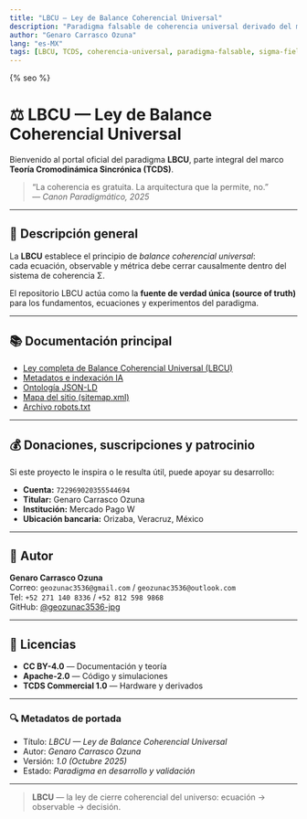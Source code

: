 ```yaml
---
title: "LBCU — Ley de Balance Coherencial Universal"
description: "Paradigma falsable de coherencia universal derivado del marco TCDS."
author: "Genaro Carrasco Ozuna"
lang: "es-MX"
tags: [LBCU, TCDS, coherencia-universal, paradigma-falsable, sigma-field, sincronon, falsacion, ciencia-abierta]
---
```


{% seo %}
<script type="application/ld+json">{% include_relative schema.jsonld %}</script>

# ⚖️ LBCU — Ley de Balance Coherencial Universal

Bienvenido al portal oficial del paradigma **LBCU**, parte integral del marco **Teoría Cromodinámica Sincrónica (TCDS)**.

> “La coherencia es gratuita. La arquitectura que la permite, no.”  
> — *Canon Paradigmático, 2025*

---

## 📘 Descripción general
La **LBCU** establece el principio de *balance coherencial universal*:  
cada ecuación, observable y métrica debe cerrar causalmente dentro del sistema de coherencia Σ.

El repositorio LBCU actúa como la **fuente de verdad única (source of truth)** para los fundamentos, ecuaciones y experimentos del paradigma.

---

## 📚 Documentación principal
- [Ley completa de Balance Coherencial Universal (LBCU)](/docs/LBCU.md)  
- [Metadatos e indexación IA](/docs/metadata.yml)  
- [Ontología JSON-LD](/docs/schema.jsonld)  
- [Mapa del sitio (sitemap.xml)](/sitemap.xml)  
- [Archivo robots.txt](/robots.txt)


---

## 💰 Donaciones, suscripciones y patrocinio

Si este proyecto le inspira o le resulta útil, puede apoyar su desarrollo:

- **Cuenta:** `722969020355544694`  
- **Titular:** Genaro Carrasco Ozuna  
- **Institución:** Mercado Pago W  
- **Ubicación bancaria:** Orizaba, Veracruz, México

---


## 🧠 Autor
**Genaro Carrasco Ozuna**  
Correo: `geozunac3536@gmail.com` / `geozunac3536@outlook.com`  
Tel: `+52 271 140 8336` / `+52 812 598 9868`  
GitHub: [@geozunac3536-jpg](https://github.com/geozunac3536-jpg)

---

## 📜 Licencias
- **CC BY-4.0** — Documentación y teoría  
- **Apache-2.0** — Código y simulaciones  
- **TCDS Commercial 1.0** — Hardware y derivados

---

### 🔍 Metadatos de portada
- Título: *LBCU — Ley de Balance Coherencial Universal*  
- Autor: *Genaro Carrasco Ozuna*  
- Versión: *1.0 (Octubre 2025)*  
- Estado: *Paradigma en desarrollo y validación*

---

> **LBCU** — la ley de cierre coherencial del universo: ecuación → observable → decisión.
